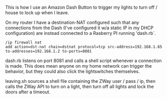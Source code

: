 This is how I use an Amazon Dash Button to trigger my lights to turn off / house to lock up when I leave.

On my router I have a destination-NAT configured such that any connections from the Dash (I've configured it w/a static IP in my DHCP configuration) are instead connected to a Rasberry PI running 'dash.rb`.

```
/ip firewall nat
add action=dst-nat chain=dstnat protocol=tcp src-address=192.168.1.65 to-addresses=192.168.1.2 to-ports=8081
```

dash.rb listens on port 8081 and calls a shell script whenever a connection is made.  This does mean anyone on my home network can trigger the behavior, but they could also click the lightswitches themselves.

leaving.sh sources a shell file containing the ZWay user / pass / ip, then calls the ZWay API to turn on a light, then turn off all lights and lock the doors after a timeout.
